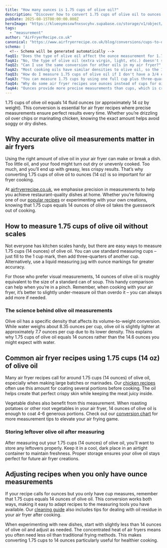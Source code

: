```yaml
---
title: "How many ounces is 1.75 cups of olive oil?"
description: "Discover how to convert 1.75 cups of olive oil to ounces for perfect air fryer recipes. Get precise measurements in seconds!"
pubDate: 2025-08-15T00:00:00.000Z
heroImage: "https://klueoymssxwfnxsvcyhv.supabase.co/storage/v1/object/public/Shmucket/how-many-ounces-is-1-75-cups-of-olive-oil.webp"
tags:
  - "measurement"
author: "AirFryerRecipe.co.uk"
canonical: "https://www.airfryerrecipe.co.uk/blog/conversions/cups-to-ounces/how-many-ounces-is-1-75-cups-of-olive-oil"
schema: |
  <!-- Schema will be generated automatically -->
faqQ1: "Does the type of olive oil affect the ounce measurement for 1.75 cups?"
faqA1: "No, the type of olive oil (extra virgin, light, etc.) doesn't significantly change the volume-to-weight conversion. All varieties of olive oil have similar densities, so 1.75 cups will always equal about 14 ounces. However, different types may affect flavour and smoke points in your air fryer."
faqQ2: "Can I use the same conversion for other oils in my air fryer?"
faqA2: "Most cooking oils have similar densities to olive oil, so the 1.75 cups to 14 ounces conversion works for many varieties like vegetable or canola oil. However, thicker oils like coconut oil may differ slightly in weight per cup. Always check specific conversion charts for alternative oils."
faqQ3: "How do I measure 1.75 cups of olive oil if I don't have a 3/4 cup measure?"
faqA3: "You can measure 1.75 cups by using one full cup plus three-quarters of another cup. Alternatively, use a liquid measuring jug with ounce markings - 1.75 cups equals exactly 14 fluid ounces. For small adjustments, remember that 1 tablespoon is about 0.5 ounces of olive oil."
faqQ4: "Why do some air fryer recipes use ounces instead of cups for oil measurements?"
faqA4: "Ounces provide more precise measurements than cups, which is crucial for air fryer cooking where oil amounts significantly affect texture and crispiness. Measuring by weight (ounces) eliminates inconsistencies from how the oil settles in a cup. That's why knowing 1.75 cups equals 14 ounces is so helpful for perfect results."
---
```

<p>1.75 cups of olive oil equals 14 fluid ounces (or approximately 14 oz by weight). This conversion is essential for air fryer recipes where precise measurements ensure perfect results every time. Whether you’re drizzling oil over chips or marinating chicken, knowing the exact amount helps avoid soggy or dry dishes.</p>

<h2>Why accurate olive oil measurements matter in air fryers</h2>
<p>Using the right amount of olive oil in your air fryer can make or break a dish. Too little oil, and your food might turn out dry or unevenly cooked. Too much, and you’ll end up with greasy, less crispy results. That’s why converting 1.75 cups of olive oil to ounces (14 oz) is so important for air fryer cooking.</p>
<p>At <a href=https://www.airfryerrecipe.co.uk>airfryerrecipe.co.uk</a>, we emphasise precision in measurements to help you achieve restaurant-quality dishes at home. Whether you’re following one of our <a href=https://www.airfryerrecipe.co.uk/recipes>popular recipes</a> or experimenting with your own creations, knowing that 1.75 cups equals 14 ounces of olive oil takes the guesswork out of cooking.</p>

<h2>How to measure 1.75 cups of olive oil without scales</h2>
<p>Not everyone has kitchen scales handy, but there are easy ways to measure 1.75 cups (14 ounces) of olive oil. You can use standard measuring cups – just fill to the 1 cup mark, then add three-quarters of another cup. Alternatively, use a liquid measuring jug with ounce markings for greater accuracy.</p>
<p>For those who prefer visual measurements, 14 ounces of olive oil is roughly equivalent to the size of a standard can of soup. This handy comparison can help when you’re in a pinch. Remember, when cooking with your air fryer, it’s better to slightly under-measure oil than overdo it – you can always add more if needed.</p>

<h3>The science behind olive oil measurements</h3>
<p>Olive oil has a specific density that affects its volume-to-weight conversion. While water weighs about 8.35 ounces per cup, olive oil is slightly lighter at approximately 7.7 ounces per cup due to its lower density. This explains why 1.75 cups of olive oil equals 14 ounces rather than the 14.6 ounces you might expect with water.</p>

<h2>Common air fryer recipes using 1.75 cups (14 oz) of olive oil</h2>
<p>Many air fryer recipes call for around 1.75 cups (14 ounces) of olive oil, especially when making large batches or marinades. Our <a href=https://www.airfryerrecipe.co.uk/recipe-category/chicken>chicken recipes</a> often use this amount for coating several portions before cooking. The oil helps create that perfect crispy skin while keeping the meat juicy inside.</p>
<p>Vegetable dishes also benefit from this measurement. When roasting potatoes or other root vegetables in your air fryer, 14 ounces of olive oil is enough to coat 4-6 generous portions. Check out our <a href=https://www.airfryerrecipe.co.uk/air-fryer-conversion-chart>conversion chart</a> for more measurement tips to elevate your air frying game.</p>

<h3>Storing leftover olive oil after measuring</h3>
<p>After measuring out your 1.75 cups (14 ounces) of olive oil, you’ll want to store any leftovers properly. Keep it in a cool, dark place in an airtight container to maintain freshness. Proper storage ensures your olive oil stays perfect for future air fryer creations.</p>

<h2>Adjusting recipes when you only have ounce measurements</h2>
<p>If your recipe calls for ounces but you only have cup measures, remember that 1.75 cups equals 14 ounces of olive oil. This conversion works both ways, making it easy to adapt recipes to the measuring tools you have available. Our <a href=https://www.airfryerrecipe.co.uk/air-fryer-cleaner>cleaning guide</a> also includes tips for dealing with oil residue in your air fryer after cooking.</p>
<p>When experimenting with new dishes, start with slightly less than 14 ounces of olive oil and adjust as needed. The concentrated heat of air fryers means you often need less oil than traditional frying methods. This makes converting 1.75 cups to 14 ounces particularly useful for healthier cooking.</p>
